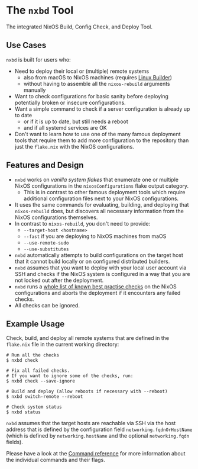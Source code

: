 # The `nxbd` Tool

The integrated NixOS Build, Config Check, and Deploy Tool.

## Use Cases

`nxbd` is built for users who:

- Need to deploy their local or (multiple) remote systems
    - also from macOS to NixOS machines
      (requires [Linux Builder](https://nixcademy.com/posts/linux-builder))
    - without having to assemble all the `nixos-rebuild` arguments manually
- Want to check configurations for basic sanity before deploying potentially
  broken or insecure configurations.
- Want a simple command to check if a server configuration is already up to date
    - or if it is up to date, but still needs a reboot
    - and if all systemd services are OK
- Don't want to learn how to use one of the many famous deployment tools that
  require them to add more configuration to the repository than just the
  `flake.nix` with the NixOS configurations.

## Features and Design

- `nxbd` works on *vanilla system flakes* that enumerate one or multiple NixOS
  configurations in the `nixosConfigurations` flake output category.
    - This is in contrast to other famous deployment tools which require
      additional configuration files next to your NixOS configurations.
- It uses the same commands for evaluating, building, and deploying that
  `nixos-rebuild` does, but discovers all necessary information from the NixOS
  configurations themselves.
- In contrast to `nixos-rebuild`, you don't need to provide:
    - `--target-host <hostname>`
    - `--fast` if you are deploying to NixOS machines from maOS
    - `--use-remote-sudo`
    - `--use-substitutes`
- `nxbd` automatically attempts to build configurations on the target host that
  it cannot build locally or on configured distributed builders.
- `nxbd` assumes that you want to deploy with your local user account via SSH
  and checks if the NixOS system is configured in a way that you are not locked
  out after the deployment.
- `nxbd` runs a [whole list of known best practise checks](checks/index.md) on
  the NixOS configurations and aborts the deployment if it encounters any failed
  checks.
- All checks can be ignored.

## Example Usage

Check, build, and deploy all remote systems that are defined in the `flake.nix`
file in the current working directory:

```console
# Run all the checks
$ nxbd check

# Fix all failed checks.
# If you want to ignore some of the checks, run:
$ nxbd check --save-ignore

# Build and deploy (allow reboots if necessary with --reboot)
$ nxbd switch-remote --reboot

# Check system status
$ nxbd status
```

`nxbd` assumes that the target hosts are reachable via SSH via the host address
that is defined by the configuration field `networking.fqdnOrHostName`
(which is defined by `networking.hostName` and the optional `networking.fqdn`
fields).

Please have a look at the [Command reference](commands/index.md) for more
information about the individual commands and their flags.
